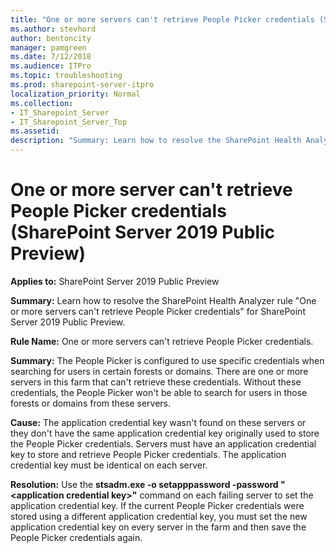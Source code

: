 ```yaml
---
title: "One or more servers can't retrieve People Picker credentials (SharePoint Server 2019 Public Preview)"
ms.author: stevhord
author: bentoncity
manager: pamgreen
ms.date: 7/12/2018
ms.audience: ITPro
ms.topic: troubleshooting
ms.prod: sharepoint-server-itpro
localization_priority: Normal
ms.collection:
- IT_Sharepoint_Server
- IT_Sharepoint_Server_Top
ms.assetid: 
description: "Summary: Learn how to resolve the SharePoint Health Analyzer rule One or more servers can't retrieve People Picker credentials for SharePoint Server 2019 Public Preview."
---
```


# One or more server can't retrieve People Picker credentials (SharePoint Server 2019 Public Preview)

**Applies to:** SharePoint Server 2019 Public Preview

**Summary:** Learn how to resolve the SharePoint Health Analyzer rule "One or more servers can't retrieve People Picker credentials" for SharePoint Server 2019 Public Preview.

**Rule Name:** One or more servers can't retrieve People Picker credentials.

**Summary:** The People Picker is configured to use specific credentials when searching for users in certain forests or domains. There are one or more servers in this farm that can't retrieve these credentials. Without these credentials, the People Picker won't be able to search for users in those forests or domains from these servers.

**Cause:** The application credential key wasn't found on these servers or they don't have the same application credential key originally used to store the People Picker credentials. Servers must have an application credential key to store and retrieve People Picker credentials. The application credential key must be identical on each server.

**Resolution:** Use the **stsadm.exe -o setapppassword -password "&lt;application credential key&gt;"** command on each failing server to set the application credential key. If the current People Picker credentials were stored using a different application credential key, you must set the new application credential key on every server in the farm and then save the People Picker credentials again.